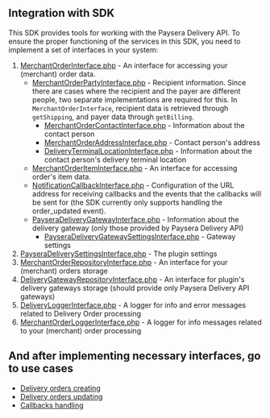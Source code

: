 ## Integration with SDK

This SDK provides tools for working with the Paysera Delivery API. To ensure the proper functioning of the services in this SDK, you need to implement a set of interfaces in your system:

1. [MerchantOrderInterface.php](../src/Entity/MerchantOrderInterface.php) - An interface for accessing your (merchant) order data.
   - [MerchantOrderPartyInterface.php](../src/Entity/MerchantOrderPartyInterface.php) - Recipient information. Since there are cases where the recipient and the payer are different people, two separate implementations are required for this. In `MerchantOrderInterface`, recipient data is retrieved through `getShipping`, and payer data through `getBilling`.
     + [MerchantOrderContactInterface.php](../src/Entity/MerchantOrderContactInterface.php) - Information about the contact person
     + [MerchantOrderAddressInterface.php](../src/Entity/MerchantOrderAddressInterface.php) - Contact person's address
     + [DeliveryTerminalLocationInterface.php](../src/Entity/DeliveryTerminalLocationInterface.php) - Information about the contact person's delivery terminal location
   - [MerchantOrderItemInterface.php](../src/Entity/MerchantOrderItemInterface.php) - An interface for accessing order's item data.
   - [NotificationCallbackInterface.php](../src/Entity/NotificationCallbackInterface.php) - Configuration of the URL address for receiving callbacks and the events that the callbacks will be sent for (the SDK currently only supports handling the order_updated event).
   - [PayseraDeliveryGatewayInterface.php](../src/Entity/PayseraDeliveryGatewayInterface.php) - Information about the delivery gateway (only those provided by Paysera Delivery API)
     + [PayseraDeliveryGatewaySettingsInterface.php](../src/Entity/PayseraDeliveryGatewaySettingsInterface.php) - Gateway settings
2. [PayseraDeliverySettingsInterface.php](../src/Entity/PayseraDeliverySettingsInterface.php) - The plugin settings
3. [MerchantOrderRepositoryInterface.php](../src/Repository/MerchantOrderRepositoryInterface.php) - An interface for your (merchant) orders storage
4. [DeliveryGatewayRepositoryInterface.php](../src/Repository/DeliveryGatewayRepositoryInterface.php) - An interface for plugin's delivery gateways storage (should provide only Paysera Delivery API gateways)
5. [DeliveryLoggerInterface.php](../src/Service/DeliveryLoggerInterface.php) - A logger for info and error messages related to Delivery Order processing
6. [MerchantOrderLoggerInterface.php](../src/Service/MerchantOrderLoggerInterface.php) - A logger for info messages related to your (merchant) order processing

## And after implementing necessary interfaces, go to use cases
- [Delivery orders creating](docs/DELIVERY_ORDER_CREATING.md)
- [Delivery orders updating](docs/DELIVERY_ORDER_UPDATING.md)
- [Callbacks handling](docs/HANDLING_CALLBACKS_FROM_API.md)
